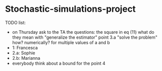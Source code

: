 # Stochastic-simulations-project
TODO list:
- on Thursday ask to the TA the questions:
                  the square in eq (11)
                  what do they mean with "generalize the estimator"
                  point 3.a "solve the problem" how? numerically? for multiple values of a and b
- 1: Francesca
- 2.a: Sophie
- 2.b: Marianna
- everybody think about a bound for the point 4
